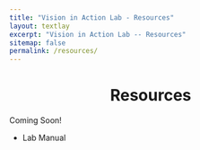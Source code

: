 ```yaml
---
title: "Vision in Action Lab - Resources"
layout: textlay
excerpt: "Vision in Action Lab -- Resources"
sitemap: false
permalink: /resources/
---
```



<h1 align="center">Resources</h1>

Coming Soon!

- Lab Manual